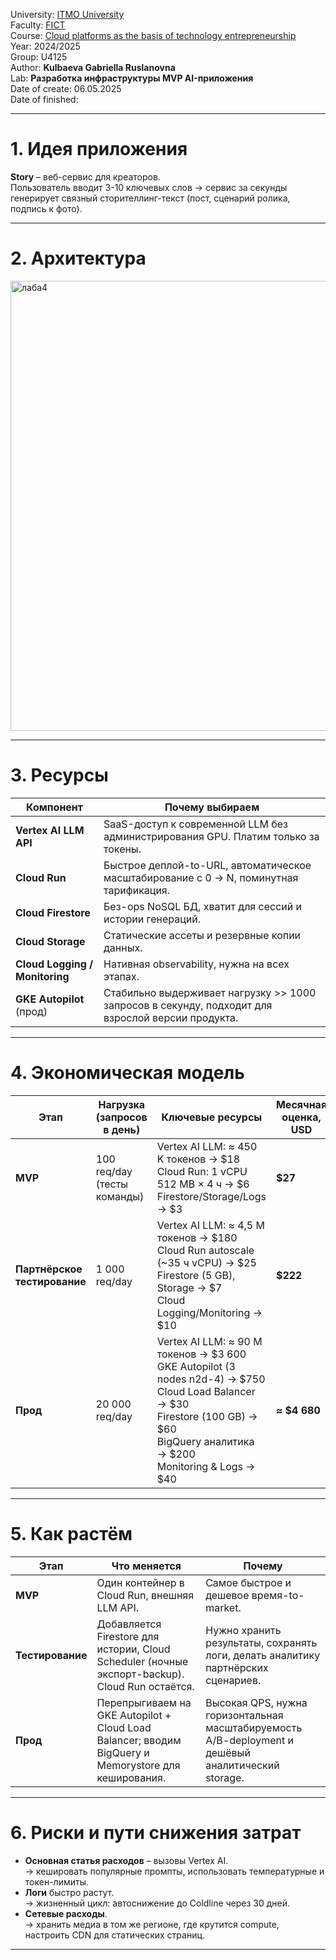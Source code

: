 University: [ITMO University](https://itmo.ru/ru/)  
Faculty: [FICT](https://fict.itmo.ru)  
Course: [Cloud platforms as the basis of technology entrepreneurship](https://itmo-ict-faculty.github.io/cloud-platforms-as-the-basis-of-technology-entrepreneurship/)  
Year: 2024/2025  
Group: U4125  
Author: **Kulbaeva Gabriella Ruslanovna**  
Lab: **Разработка инфраструктуры MVP AI-приложения**  
Date of create: 06.05.2025  
Date of finished:   

---

# 1. Идея приложения

**Story** – веб-сервис для креаторов.  
Пользователь вводит 3-10 ключевых слов → сервис за секунды генерирует связный сторителлинг-текст (пост, сценарий ролика, подпись к фото).  

---

# 2. Архитектура  
<img width="720" alt="лаба4" src="https://github.com/user-attachments/assets/ce972b7a-b05c-4da7-b516-e25d3a451c0f" />  

---

# 3. Ресурсы  

| Компонент             | Почему выбираем |
|-----------------------|-------------------------|
| **Vertex AI LLM API** | SaaS-доступ к современной LLM без администрирования GPU. Платим только за токены. |
| **Cloud Run**        | Быстрое деплой-to-URL, автоматическое масштабирование с 0 → N, поминутная тарификация. |
| **Cloud Firestore**  | Без-ops NoSQL БД, хватит для сессий и истории генераций. |
| **Cloud Storage**    | Статические ассеты и резервные копии данных. |
| **Cloud Logging / Monitoring** | Нативная observability, нужна на всех этапах. |
| **GKE Autopilot** (прод) | Стабильно выдерживает нагрузку >> 1000 запросов в секунду, подходит для взрослой версии продукта. |

---

# 4. Экономическая модель

| Этап | Нагрузка (запросов в день) | Ключевые ресурсы | Месячная оценка, USD |
|------|---------------------------|------------------|----------------------|
| **MVP** | 100 req/day (тесты команды) | Vertex AI LLM: ≈ 450 K токенов → \$18<br>Cloud Run: 1 vCPU 512 MB × 4 ч → \$6<br>Firestore/Storage/Logs → \$3 | **\$27** |
| **Партнёрское тестирование** | 1 000 req/day | Vertex AI LLM: ≈ 4,5 M токенов → \$180<br>Cloud Run autoscale (~35 ч vCPU) → \$25<br>Firestore (5 GB), Storage → \$7<br>Cloud Logging/Monitoring → \$10 | **\$222** |
| **Прод** | 20 000 req/day | Vertex AI LLM: ≈ 90 M токенов → \$3 600<br>GKE Autopilot (3 nodes n2d-4) → \$750<br>Cloud Load Balancer → \$30<br>Firestore (100 GB) → \$60<br>BigQuery аналитика → \$200<br>Monitoring & Logs → \$40 | **≈ \$4 680** |  


---

# 5. Как растём  

| Этап | Что меняется | Почему |
|------|--------------|--------|
| **MVP** | Один контейнер в Cloud Run, внешняя LLM API. | Самое быстрое и дешевое время-to-market. |
| **Тестирование** | Добавляется Firestore для истории, Cloud Scheduler (ночные экспорт-backup). Cloud Run остаётся. | Нужно хранить результаты, сохранять логи, делать аналитику партнёрских сценариев. |
| **Прод** | Перепрыгиваем на GKE Autopilot + Cloud Load Balancer; вводим BigQuery и Memorystore для кеширования. | Высокая QPS, нужна горизонтальная масштабируемость A/B-deployment и дешёвый аналитический storage. |

---

# 6. Риски и пути снижения затрат

* **Основная статья расходов** – вызовы Vertex AI.  
  → кешировать популярные промпты, использовать температурные и токен-лимиты.  
* **Логи** быстро растут.  
  → жизненный цикл: автоснижение до Coldline через 30 дней.  
* **Сетевые расходы**.  
  → хранить медиа в том же регионе, где крутится compute, настроить CDN для статических страниц.

---






